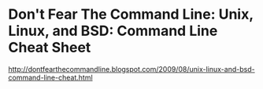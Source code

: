 <!--
id: 826574432
link: http://kevinisom.info/post/826574432/dont-fear-the-command-line-unix-linux-and-bsd
slug: dont-fear-the-command-line-unix-linux-and-bsd
date: Sun Jul 18 2010 17:33:33 GMT+1200 (NZST)
raw: {"blog_name":"kevinisom","id":826574432,"post_url":"http://kevinisom.info/post/826574432/dont-fear-the-command-line-unix-linux-and-bsd","slug":"dont-fear-the-command-line-unix-linux-and-bsd","type":"link","date":"2010-07-18 05:33:33 GMT","timestamp":1279431213,"state":"published","format":"html","reblog_key":"yOxBPKKj","tags":[],"short_url":"http://tmblr.co/Zw68YynH8PW","highlighted":[],"feed_item":"http://dontfearthecommandline.blogspot.com/2009/08/unix-linux-and-bsd-command-line-cheat.html","from_feed_id":"650234","note_count":0,"title":"Don't Fear The Command Line: Unix, Linux, and BSD: Command Line Cheat Sheet","url":"http://dontfearthecommandline.blogspot.com/2009/08/unix-linux-and-bsd-command-line-cheat.html","description":""}
publish: 2010-07-018
tags: 
title: Don't Fear The Command Line: Unix, Linux, and BSD: Command Line Cheat Sheet
-->


Don't Fear The Command Line: Unix, Linux, and BSD: Command Line Cheat Sheet
===========================================================================

<http://dontfearthecommandline.blogspot.com/2009/08/unix-linux-and-bsd-command-line-cheat.html>

